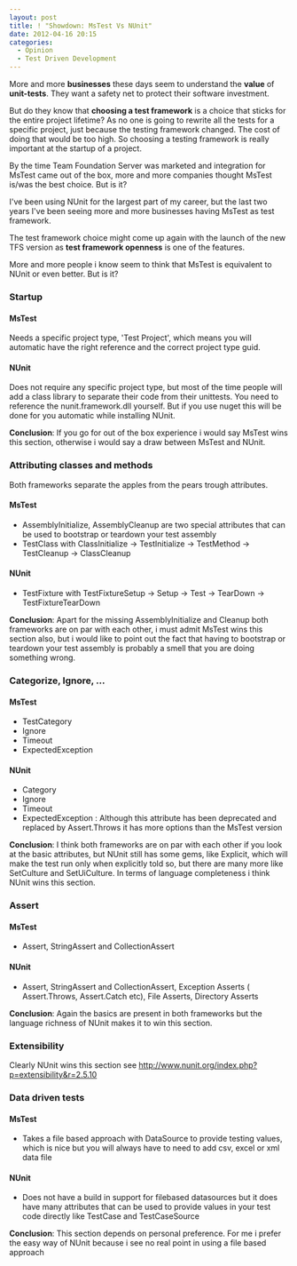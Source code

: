```yaml
---
layout: post
title: ! "Showdown: MsTest Vs NUnit"
date: 2012-04-16 20:15
categories:
  - Opinion
  - Test Driven Development
---
```


More and more **businesses** these days seem to understand the **value** of **unit-tests**. They want a safety net to protect their software investment.

But do they know that **choosing a test framework** is a choice that sticks for the entire project lifetime? As no one is going to rewrite all the tests for a specific project, just because the testing framework changed. The cost of doing that would be too high. So choosing a testing framework is really important at the startup of a project.

By the time Team Foundation Server was marketed and integration for MsTest came out of the box, more and more companies thought MsTest is/was the best choice. But is it?

I've been using NUnit for the largest part of my career, but the last two years I've been seeing more and more businesses having MsTest as test framework.

The test framework choice might come up again with the launch of the new TFS version as **test framework openness** is one of the features.

More and more people i know seem to think that MsTest is equivalent to NUnit or even better. But is it?

### Startup

#### MsTest

Needs a specific project type, 'Test Project', which means you will automatic have the right reference and the correct project type guid.

#### NUnit

Does not require any specific project type, but most of the time people will add a class library to separate their code from their unittests. You need to reference the nunit.framework.dll yourself. But if you use nuget this will be done for you automatic while installing NUnit.

**Conclusion**: If you go for out of the box experience i would say MsTest wins this section, otherwise i would say a draw between MsTest and NUnit.

### Attributing classes and methods

Both frameworks separate the apples from the pears trough attributes.

#### MsTest

- AssemblyInitialize, AssemblyCleanup are two special attributes that can be used to bootstrap or teardown your test assembly
- TestClass with ClassInitialize -> TestInitialize -> TestMethod -> TestCleanup -> ClassCleanup

#### NUnit

- TestFixture with TestFixtureSetup -> Setup -> Test -> TearDown -> TestFixtureTearDown

**Conclusion**: Apart for the missing AssemblyInitialize and Cleanup both frameworks are on par with each other, i must admit MsTest wins this section also, but i would like to point out the fact that having to bootstrap or teardown your test assembly is probably a smell that you are doing something wrong.

### Categorize, Ignore, ...

#### MsTest

- TestCategory
- Ignore
- Timeout
- ExpectedException

#### NUnit

- Category
- Ignore
- Timeout
- ExpectedException : Although this attribute has been deprecated and replaced by Assert.Throws it has more options than the MsTest version

**Conclusion**: I think both frameworks are on par with each other if you look at the basic attributes, but NUnit still has some gems, like Explicit, which will make the test run only when explicitly told so, but there are many more like SetCulture and SetUiCulture. In terms of language completeness i think NUnit wins this section.

### Assert

#### MsTest

- Assert, StringAssert and CollectionAssert

#### NUnit

- Assert, StringAssert and CollectionAssert, Exception Asserts ( Assert.Throws, Assert.Catch etc), File Asserts, Directory Asserts

**Conclusion**: Again the basics are present in both frameworks but the language richness of NUnit makes it to win this section.

### Extensibility

Clearly NUnit wins this section see <a href="http://www.nunit.org/index.php?p=extensibility&amp;r=2.5.10">http://www.nunit.org/index.php?p=extensibility&r=2.5.10</a>

### Data driven tests

#### MsTest

- Takes a file based approach with DataSource to provide testing values, which is nice but you will always have to need to add csv, excel or xml data file

#### NUnit

- Does not have a build in support for filebased datasources but it does have many attributes that can be used to provide values in your test code directly like TestCase and TestCaseSource

**Conclusion**: This section depends on personal preference. For me i prefer the easy way of NUnit because i see no real point in using a file based approach
